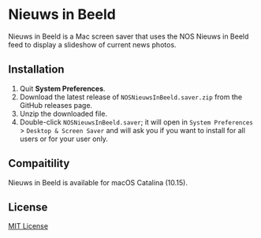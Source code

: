 # Nieuws in Beeld

Nieuws in Beeld is a Mac screen saver that uses the NOS Nieuws in Beeld feed to display a slideshow of current news photos. 

## Installation

1. Quit **System Preferences**.
2. Download the latest release of `NOSNieuwsInBeeld.saver.zip` from the GitHub releases page.
3. Unzip the downloaded file.
4. Double-click `NOSNieuwsInBeeld.saver`; it will open in `System Preferences` > `Desktop & Screen Saver` and will ask you if you want to install for all users or for your user only. 

## Compaitility 

Nieuws in Beeld is available for macOS Catalina (10.15).

## License

[MIT License](https://github.com/nos-digital/nieuws-in-beeld/blob/master/LICENSE)
